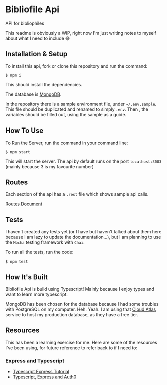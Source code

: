 # Bibliofile Api
API for bibliophiles

This readme is obviously a WIP, right now I'm just writing notes to myself about what I need to include 😅

## Installation & Setup

To install this api, fork or clone this repository and run the command:

```
$ npm i
```
This should install the dependencies.

The database is [MongoDB](https://docs.mongodb.com/manual/installation/).

In the repository there is a sample environment file, under `~/.env.sample`. This file should be duplicated and renamed to simply `.env`. Then , the variables should be filled out, using the sample as a guide.

## How To Use

To Run the Server, run the command in your command line:

```
$ npm start
```

This will start the server. The api by default runs on the port `localhost:3003` (mainly because 3 is my favourite number)

## Routes

Each section of the api has a `.rest` file which shows sample api calls.

[Routes Document](/src/routes.md)

## Tests

I haven't created any tests yet (or I have but haven't talked about them here because I am lazy to update the documentation...), but I am planning to use the `Mocha` testing framework with `Chai`.

To run all the tests, run the code:

```
$ npm test
```

## How It's Built

Bibliofile Api is build using Typescript! Mainly because I enjoy types and want to learn more typescript.

MongoDB has been chosen for the database because I had some troubles with PostgreSQL on my computer. Heh. Yeah. I am using that [Cloud Atlas](https://www.mongodb.com/cloud/atlas) service to host my production database, as they have a free tier.

## Resources

This has been a learning exercise for me. Here are some of the resources I've been using, for future reference to refer back to if I need to:

### Express and Typescript

- [Typescript Express Tutorial](https://wanago.io/2018/12/03/typescript-express-tutorial-routing-controllers-middleware/)
- [Typescript, Express and Auth0](https://auth0.com/blog/use-typescript-to-create-a-secure-api-with-nodejs-and-express-getting-started/)
